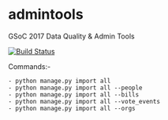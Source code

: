 # admintools
GSoC 2017 Data Quality &amp; Admin Tools

[![Build Status](https://travis-ci.org/openstates/admintools.svg?branch=master)](https://travis-ci.org/openstates/admintools)


Commands:-

    - python manage.py import all
    - python manage.py import all --people
    - python manage.py import all --bills
    - python manage.py import all --vote_events
    - python manage.py import all --orgs
